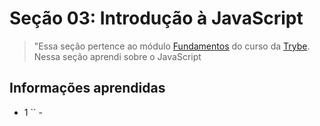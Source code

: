 # Seção 03: Introdução à JavaScript

>"Essa seção pertence ao módulo [Fundamentos](https://github.com/Ruan-Portella/Trybe_Exercicios/tree/main/fundamentos) do curso da [Trybe](https://www.betrybe.com/). Nessa seção aprendi sobre o JavaScript

## Informações aprendidas

- 1 `` - 


